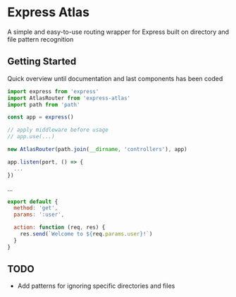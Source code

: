 # Express Atlas

A simple and easy-to-use routing wrapper for Express built on directory and file pattern recognition

## Getting Started
Quick overview until documentation and last components has been coded

```javascript
import express from 'express'
import AtlasRouter from 'express-atlas'
import path from 'path'

const app = express()

// apply middleware before usage
// app.use(...)

new AtlasRouter(path.join(__dirname, 'controllers'), app)

app.listen(port, () => {
  ...
})
```
...
```javascript
export default {
  method: 'get',
  params: ':user',

  action: function (req, res) {
    res.send(`Welcome to ${req.params.user}!`)
  }
}
```

## TODO
* Add patterns for ignoring specific directories and files
